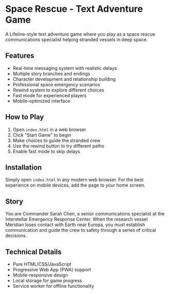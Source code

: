 # Space Rescue - Text Adventure Game

A Lifeline-style text adventure game where you play as a space rescue communications specialist helping stranded vessels in deep space.

## Features

- Real-time messaging system with realistic delays
- Multiple story branches and endings
- Character development and relationship building
- Professional space emergency scenarios
- Rewind system to explore different choices
- Fast mode for experienced players
- Mobile-optimized interface

## How to Play

1. Open `index.html` in a web browser
2. Click "Start Game" to begin
3. Make choices to guide the stranded crew
4. Use the rewind button to try different paths
5. Enable fast mode to skip delays

## Installation

Simply open `index.html` in any modern web browser. For the best experience on mobile devices, add the page to your home screen.

## Story

You are Commander Sarah Chen, a senior communications specialist at the Interstellar Emergency Response Center. When the research vessel Meridian loses contact with Earth near Europa, you must establish communication and guide the crew to safety through a series of critical decisions.

## Technical Details

- Pure HTML/CSS/JavaScript
- Progressive Web App (PWA) support
- Mobile-responsive design
- Local storage for game progress
- Service worker for offline functionality

